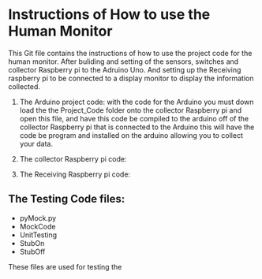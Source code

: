# Instructions of How to use the Human Monitor
This Git file contains the instructions of how to use the project code for the human monitor. After buliding and setting of the sensors, switches and collector Raspberry pi to the Adruino Uno. And setting up the Receiving raspberry pi to be connected to a display monitor to display the information collected.

1. The Arduino project code: with the code for the Arduino you must down load the the Project_Code folder onto the collector Raspberry pi and open this file, and have this code be compiled to the arduino off of the collector Raspberry pi that is connected to the Arduino this will have the code be program and installed on the arduino allowing you to collect your data.  

2. The collector Raspberry pi code:

3. The Receiving Raspberry pi code:

The Testing Code files:
  -
  - pyMock.py
  - MockCode
  - UnitTesting
  - StubOn
  - StubOff
  
These files are used for testing the 
